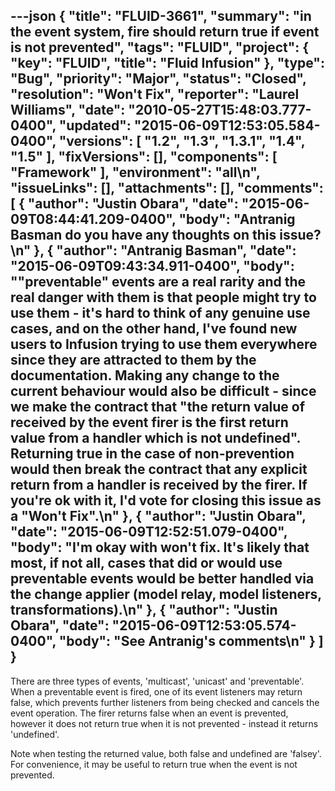 ---json
{
  "title": "FLUID-3661",
  "summary": "in the event system, fire should return true if event is not prevented",
  "tags": "FLUID",
  "project": {
    "key": "FLUID",
    "title": "Fluid Infusion"
  },
  "type": "Bug",
  "priority": "Major",
  "status": "Closed",
  "resolution": "Won't Fix",
  "reporter": "Laurel Williams",
  "date": "2010-05-27T15:48:03.777-0400",
  "updated": "2015-06-09T12:53:05.584-0400",
  "versions": [
    "1.2",
    "1.3",
    "1.3.1",
    "1.4",
    "1.5"
  ],
  "fixVersions": [],
  "components": [
    "Framework"
  ],
  "environment": "all\n",
  "issueLinks": [],
  "attachments": [],
  "comments": [
    {
      "author": "Justin Obara",
      "date": "2015-06-09T08:44:41.209-0400",
      "body": "Antranig Basman do you have any thoughts on this issue?\n"
    },
    {
      "author": "Antranig Basman",
      "date": "2015-06-09T09:43:34.911-0400",
      "body": "\"preventable\" events are a real rarity and the real danger with them is that people might try to use them - it's hard to think of any genuine use cases, and on the other hand, I've found new users to Infusion trying to use them everywhere since they are attracted to them by the documentation. Making any change to the current behaviour would also be difficult - since we make the contract that \"the return value of received by the event firer is the first return value from a handler which is not undefined\". Returning true in the case of non-prevention would then break the contract that any explicit return from a handler is received by the firer. If you're ok with it, I'd vote for closing this issue as a \"Won't Fix\".\n"
    },
    {
      "author": "Justin Obara",
      "date": "2015-06-09T12:52:51.079-0400",
      "body": "I'm okay with won't fix. It's likely that most, if not all, cases that did or would use preventable events would be better handled via the change applier (model relay, model listeners, transformations).\n"
    },
    {
      "author": "Justin Obara",
      "date": "2015-06-09T12:53:05.574-0400",
      "body": "See Antranig's comments\n"
    }
  ]
}
---
There are three types of events, 'multicast', 'unicast' and 'preventable'. When a preventable event is fired, one of its event listeners may return false, which prevents further listeners from being checked and cancels the event operation. The firer returns false when an event is prevented, however it does not return true when it is not prevented - instead it returns 'undefined'.

Note when testing the returned value, both false and undefined are 'falsey'. For convenience, it may be useful to return true when the event is not prevented.&#x20;

        